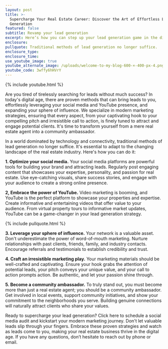 ```yaml
---
layout: post
title: >-
  Supercharge Your Real Estate Career: Discover the Art of Effortless Lead
  Generation
featured: false
subtitle: Revamp your lead generation
excerpt: Here’s how you can step up your lead generation game in the digital age.
enclosure:
pullquote: Traditional methods of lead generation no longer suffice.
enclosure_type:
enclosure_time:
use_youtube_image: true
youtube_alternate_image: /uploads/welcome-to-my-blog-600-×-400-px-4.png
youtube_code: 3wffy6hHVrY
---
```

{% include youtube.html %}



Are you tired of tirelessly searching for leads without much success? In today's digital age, there are proven methods that can bring leads to you, effortlessly leveraging your social media and YouTube presence, and expanding your sphere of influence. We specialize in modern marketing strategies, ensuring that every aspect, from your captivating hook to your compelling pitch and irresistible call to action, is finely tuned to attract and engage potential clients. It's time to transform yourself from a mere real estate agent into a community ambassador.

In a world dominated by technology and connectivity, traditional methods of lead generation no longer suffice. It's essential to adapt to the changing landscape of the real estate industry. Here's how you can do it:

**1\. Optimize your social media.** Your social media platforms are powerful tools for building your brand and attracting leads. Regularly post engaging content that showcases your expertise, personality, and passion for real estate. Use eye-catching visuals, share success stories, and engage with your audience to create a strong online presence.

**2, Embrace the power of YouTube.** Video marketing is booming, and YouTube is the perfect platform to showcase your properties and expertise. Create informative and entertaining videos that offer value to your audience. From virtual property tours to informative market updates, YouTube can be a game-changer in your lead generation strategy.

{% include pullquote.html %}

**3\. Leverage your sphere of influence.** Your network is a valuable asset. Don't underestimate the power of word-of-mouth marketing. Nurture relationships with past clients, friends, family, and industry contacts. Encourage referrals and testimonials to establish credibility and trust.

**4\. Craft an irresistible marketing play.** Your marketing materials should be well-crafted and captivating. Ensure your hook grabs the attention of potential leads, your pitch conveys your unique value, and your call to action prompts action. Be authentic, and let your passion shine through.

**5\. Become a community ambassador.** To truly stand out, you must become more than just a real estate agent; you should be a community ambassador. Get involved in local events, support community initiatives, and show your commitment to the neighborhoods you serve. Building genuine connections will naturally attract clients who share your values.

Ready to supercharge your lead generation? Click here to schedule a social media audit and kickstart your modern marketing journey. Don't let valuable leads slip through your fingers. Embrace these proven strategies and watch as leads come to you, making your real estate business thrive in the digital age. If you have any questions, don’t hesitate to reach out by phone or email.